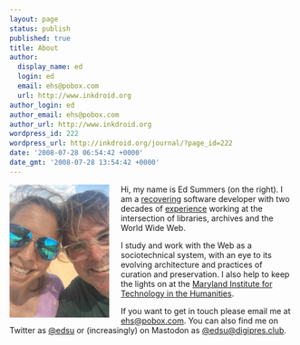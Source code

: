 ```yaml
---
layout: page
status: publish
published: true
title: About
author:
  display_name: ed
  login: ed
  email: ehs@pobox.com
  url: http://www.inkdroid.org
author_login: ed
author_email: ehs@pobox.com
author_url: http://www.inkdroid.org
wordpress_id: 222
wordpress_url: http://inkdroid.org/journal/?page_id=222
date: '2008-07-28 06:54:42 +0000'
date_gmt: '2008-07-28 13:54:42 +0000'
---
```


<img style="float: left; width: 35%; margin-right: 20px;" src="/images/ehs-kesa.jpg">

Hi, my name is Ed Summers (on the right). I am a [recovering] software
developer with two decades of [experience] working at the intersection of
libraries, archives and the World Wide Web.

I study and work with the Web as a sociotechnical system, with an eye to its
evolving architecture and practices of curation and preservation. I also help to
keep the lights on at the [Maryland Institute for Technology in the Humanities].

If you want to get in touch please email me at [ehs@pobox.com]. You can also
find me on Twitter as [\@edsu] or (increasingly) on Mastodon as
[\@edsu@digipres.club].

[recovering]: https://github.com/edsu
[Maryland Institute for Technology in the Humanities]: http://mith.umd.edu
[experience]: http://inkdroid.org/ehs/
[ehs@pobox.com]: mailto:ehs@pobox.com
[\@edsu]: https://twitter.com/edsu
[\@edsu@digipres.club]: https://digipres.club/@edsu
